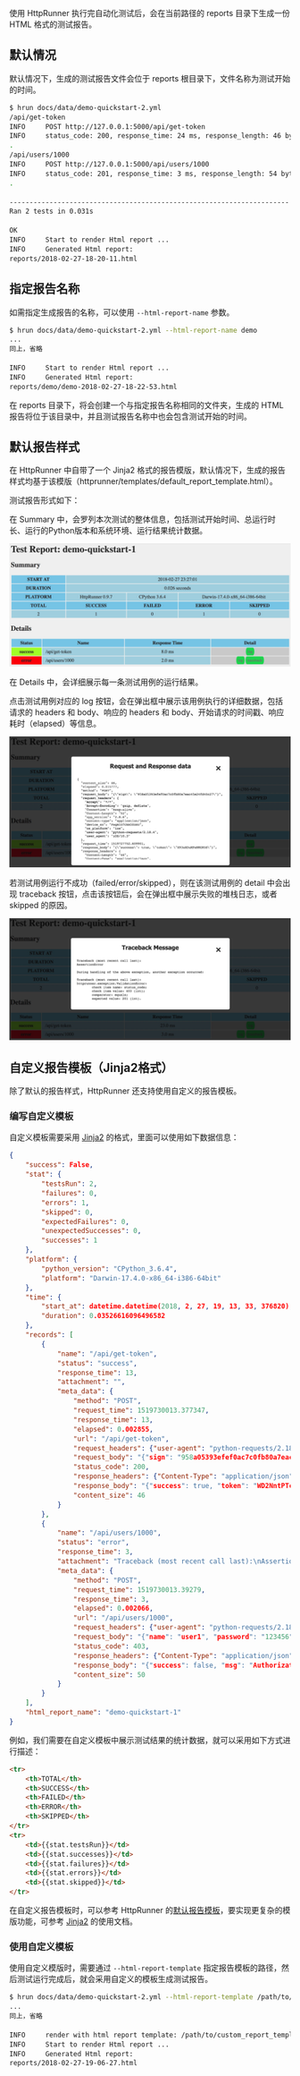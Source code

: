 
使用 HttpRunner 执行完自动化测试后，会在当前路径的 reports 目录下生成一份 HTML 格式的测试报告。

## 默认情况

默认情况下，生成的测试报告文件会位于 reports 根目录下，文件名称为测试开始的时间。

```bash
$ hrun docs/data/demo-quickstart-2.yml
/api/get-token
INFO     POST http://127.0.0.1:5000/api/get-token
INFO     status_code: 200, response_time: 24 ms, response_length: 46 bytes
.
/api/users/1000
INFO     POST http://127.0.0.1:5000/api/users/1000
INFO     status_code: 201, response_time: 3 ms, response_length: 54 bytes
.

----------------------------------------------------------------------
Ran 2 tests in 0.031s

OK
INFO     Start to render Html report ...
INFO     Generated Html report:
reports/2018-02-27-18-20-11.html
```

## 指定报告名称

如需指定生成报告的名称，可以使用 `--html-report-name` 参数。

```bash
$ hrun docs/data/demo-quickstart-2.yml --html-report-name demo
...
同上，省略

INFO     Start to render Html report ...
INFO     Generated Html report:
reports/demo/demo-2018-02-27-18-22-53.html
```

在 reports 目录下，将会创建一个与指定报告名称相同的文件夹，生成的 HTML 报告将位于该目录中，并且测试报告名称中也会包含测试开始的时间。

## 默认报告样式

在 HttpRunner 中自带了一个 Jinja2 格式的报告模版，默认情况下，生成的报告样式均基于该模版（httprunner/templates/default_report_template.html）。

测试报告形式如下：

在 Summary 中，会罗列本次测试的整体信息，包括测试开始时间、总运行时长、运行的Python版本和系统环境、运行结果统计数据。

![](/images/report-demo-quickstart-1-overview.jpg)

在 Details 中，会详细展示每一条测试用例的运行结果。

点击测试用例对应的 log 按钮，会在弹出框中展示该用例执行的详细数据，包括请求的 headers 和 body、响应的 headers 和 body、开始请求的时间戳、响应耗时（elapsed）等信息。

![](/images/report-demo-quickstart-1-log.jpg)

若测试用例运行不成功（failed/error/skipped），则在该测试用例的 detail 中会出现 traceback 按钮，点击该按钮后，会在弹出框中展示失败的堆栈日志，或者 skipped 的原因。

![](/images/report-demo-quickstart-1-traceback.jpg)

## 自定义报告模板（Jinja2格式）

除了默认的报告样式，HttpRunner 还支持使用自定义的报告模板。

### 编写自定义模板

自定义模板需要采用 [Jinja2][Jinja2] 的格式，里面可以使用如下数据信息：

```json
{
    "success": False,
    "stat": {
        "testsRun": 2,
        "failures": 0,
        "errors": 1,
        "skipped": 0,
        "expectedFailures": 0,
        "unexpectedSuccesses": 0,
        "successes": 1
    },
    "platform": {
        "python_version": "CPython_3.6.4",
        "platform": "Darwin-17.4.0-x86_64-i386-64bit"
    },
    "time": {
        "start_at": datetime.datetime(2018, 2, 27, 19, 13, 33, 376820),
        "duration": 0.03526616096496582
    },
    "records": [
        {
            "name": "/api/get-token",
            "status": "success",
            "response_time": 13,
            "attachment": "",
            "meta_data": {
                "method": "POST",
                "request_time": 1519730013.377347,
                "response_time": 13,
                "elapsed": 0.002855,
                "url": "/api/get-token",
                "request_headers": {"user-agent": "python-requests/2.18.4", "Accept-Encoding":"gzip, deflate", "Accept": "*/*", "Connection": "keep-alive", "device_sn": "FwgRiO7CNA50DSU", "user_agent": "iOS/10.3", "os_platform": "ios", "app_version": "2.8.6", "content-type": "application/json", "Content-Length": "52"},
                "request_body": "{"sign": "958a05393efef0ac7c0fb80a7eac45e24fd40c27"}",
                "status_code": 200,
                "response_headers": {"Content-Type": "application/json", "Content-Length": "46", "Server": "Werkzeug/0.14.1 Python/3.6.4", "Date": "Tue, 27 Feb 2018 11:13:33 GMT"},
                "response_body": "{"success": true, "token": "WD2NntPTcjGkITfp"}",
                "content_size": 46
            }
        },
        {
            "name": "/api/users/1000",
            "status": "error",
            "response_time": 3,
            "attachment": "Traceback (most recent call last):\nAssertionError\n\nDuring handling of the above exception, another exception occurred:\n\nTraceback (most recent call last):\nhttprunner.exception.ValidationError: \n\tcheck item name: status_code;\n\tcheck item value: 403 (int);\n\tcomparator: equals;\n\texpected value: 201 (int).\n",
            "meta_data": {
                "method": "POST",
                "request_time": 1519730013.39279,
                "response_time": 3,
                "elapsed": 0.002066,
                "url": "/api/users/1000",
                "request_headers": {"user-agent": "python-requests/2.18.4", "Accept-Encoding": "gzip, deflate", "Accept": "*/*", "Connection": "keep-alive", "device_sn": "FwgRiO7CNA50DSU", "token": "baNLX1zhFYP11Seb", "content-type": "application/json", "Content-Length": "39"},
                "request_body": "{"name": "user1", "password": "123456"}",
                "status_code": 403,
                "response_headers": {"Content-Type": "application/json", "Content-Length": "50", "Server": "Werkzeug/0.14.1 Python/3.6.4", "Date": "Tue, 27 Feb 2018 11:13:33 GMT"},
                "response_body": "{"success": false, "msg": "Authorization failed!"}",
                "content_size": 50
            }
        }
    ],
    "html_report_name": "demo-quickstart-1"
}
```

例如，我们需要在自定义模板中展示测试结果的统计数据，就可以采用如下方式进行描述：

```html
<tr>
    <th>TOTAL</th>
    <th>SUCCESS</th>
    <th>FAILED</th>
    <th>ERROR</th>
    <th>SKIPPED</th>
</tr>
<tr>
    <td>{{stat.testsRun}}</td>
    <td>{{stat.successes}}</td>
    <td>{{stat.failures}}</td>
    <td>{{stat.errors}}</td>
    <td>{{stat.skipped}}</td>
</tr>
```

在自定义报告模板时，可以参考 HttpRunner 的[默认报告模板][default_report]，要实现更复杂的模版功能，可参考 [Jinja2][Jinja2] 的使用文档。

### 使用自定义模板

使用自定义模版时，需要通过 `--html-report-template` 指定报告模板的路径，然后测试运行完成后，就会采用自定义的模板生成测试报告。

```bash
$ hrun docs/data/demo-quickstart-2.yml --html-report-template /path/to/custom_report_template
...
同上，省略

INFO     render with html report template: /path/to/custom_report_template
INFO     Start to render Html report ...
INFO     Generated Html report:
reports/2018-02-27-19-06-27.html
```

[Jinja2]: http://jinja.pocoo.org/docs/latest
[default_report]: https://github.com/HttpRunner/HttpRunner/blob/master/httprunner/templates/default_report_template.html